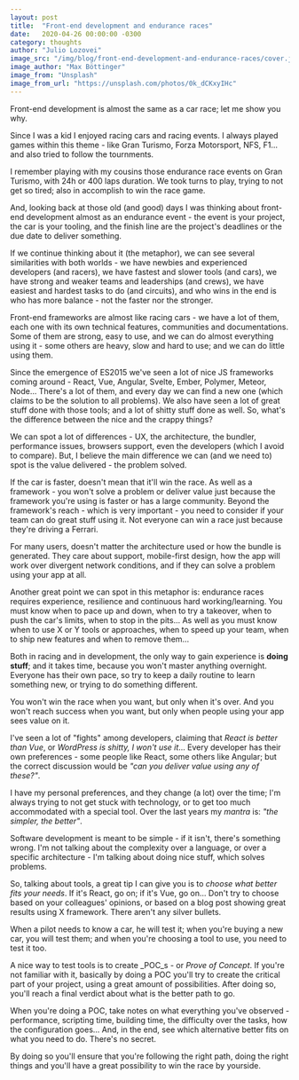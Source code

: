 ```yaml
---
layout: post
title:  "Front-end development and endurance races"
date:   2020-04-26 00:00:00 -0300
category: thoughts
author: "Julio Lozovei"
image_src: "/img/blog/front-end-development-and-endurance-races/cover.jpeg"
image_author: "Max Böttinger"
image_from: "Unsplash"
image_from_url: "https://unsplash.com/photos/0k_dCKxyIHc"
---
```

Front-end development is almost the same as a car race; let me show you why.
<!--more-->
Since I was a kid I enjoyed racing cars and racing events. I always played games within this theme - like Gran Turismo, Forza Motorsport, NFS, F1... and also tried to follow the tournments.

I remember playing with my cousins those endurance race events on Gran Turismo, with 24h or 400 laps duration. We took turns to play, trying to not get so tired; also in accomplish to win the race game.

And, looking back at those old (and good) days I was thinking about front-end development almost as an endurance event - the event is your project, the car is your tooling, and the finish line are the project's deadlines or the due date to deliver something.

If we continue thinking about it (the metaphor), we can see several similarities with both worlds - we have newbies and experienced developers (and racers), we have fastest and slower tools (and cars), we have strong and weaker teams and leaderships (and crews), we have easiest and hardest tasks to do (and circuits), and who wins in the end is who has more balance - not the faster nor the stronger.

Front-end frameworks are almost like racing cars - we have a lot of them, each one with its own technical features, communities and documentations. Some of them are strong, easy to use, and we can do almost everything using it - some others are heavy, slow and hard to use; and we can do little using them.

Since the emergence of ES2015 we've seen a lot of nice JS frameworks coming around - React, Vue, Angular, Svelte, Ember, Polymer, Meteor, Node... There's a lot of them, and every day we can find a new one (which claims to be the solution to all problems). We also have seen a lot of great stuff done with those tools; and a lot of shitty stuff done as well. So, what's the difference between the nice and the crappy things?

We can spot a lot of differences - UX, the architecture, the bundler, performance issues, browsers support, even the developers (which I avoid to compare). But, I believe the main difference we can (and we need to) spot is the value delivered - the problem solved.

If the car is faster, doesn't mean that it'll win the race. As well as a framework - you won't solve a problem or deliver value just because the framework you're using is faster or has a large community. Beyond the framework's reach - which is very important - you need to consider if your team can do great stuff using it. Not everyone can win a race just because they're driving a Ferrari.

For many users, doesn't matter the architecture used or how the bundle is generated. They care about support, mobile-first design, how the app will work over divergent network conditions, and if they can solve a problem using your app at all.

Another great point we can spot in this metaphor is: endurance races requires experience, resilience and continuous hard working/learning. You must know when to pace up and down, when to try a takeover, when to push the car's limits, when to stop in the pits... As well as you must know when to use X or Y tools or approaches, when to speed up your team, when to ship new features and when to remove them...

Both in racing and in development, the only way to gain experience is **doing stuff**; and it takes time, because you won't master anything overnight. Everyone has their own pace, so try to keep a daily routine to learn something new, or trying to do something different.

You won't win the race when you want, but only when it's over. And you won't reach success when you want, but only when people using your app sees value on it.

I've seen a lot of "fights" among developers, claiming that _React is better than Vue_, or _WordPress is shitty, I won't use it_... Every developer has their own preferences - some people like React, some others like Angular; but the correct discussion would be _"can you deliver value using any of these?"_.

I have my personal preferences, and they change (a lot) over the time; I'm always trying to not get stuck with technology, or to get too much accommodated with a special tool. Over the last years my _mantra_ is: _"the simpler, the better"_.

Software development is meant to be simple - if it isn't, there's something wrong. I'm not talking about the complexity over a language, or over a specific architecture - I'm talking about doing nice stuff, which solves problems.

So, talking about tools, a great tip I can give you is to _choose what better fits your needs_. If it's React, go on; if it's Vue, go on... Don't try to choose based on your colleagues' opinions, or based on a blog post showing great results using X framework. There aren't any silver bullets.

When a pilot needs to know a car, he will test it; when you're buying a new car, you will test them; and when you're choosing a tool to use, you need to test it too.

A nice way to test tools is to create _POC_s - or _Prove of Concept_. If you're not familiar with it, basically by doing a POC you'll try to create the critical part of your project, using a great amount of possibilities. After doing so, you'll reach a final verdict about what is the better path to go.

When you're doing a POC, take notes on what everything you've observed - performance, scripting time, building time, the difficulty over the tasks, how the configuration goes... And, in the end, see which alternative better fits on what you need to do. There's no secret.

By doing so you'll ensure that you're following the right path, doing the right things and you'll have a great possibility to win the race by yourside.
